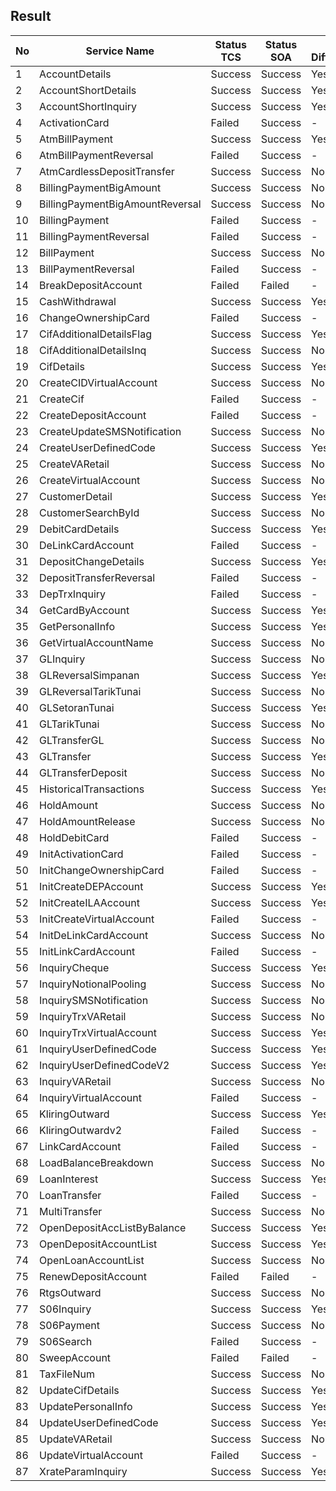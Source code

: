 ## Result

| No | Service Name | Status TCS | Status SOA | Any Difference |
| -- | ------------ | ---------- | ---------- | -------------- |
| 1 | AccountDetails | Success | Success | Yes |
| 2 | AccountShortDetails | Success | Success | Yes |
| 3 | AccountShortInquiry | Success | Success | Yes |
| 4 | ActivationCard | Failed | Success | - |
| 5 | AtmBillPayment | Success | Success | Yes |
| 6 | AtmBillPaymentReversal | Failed | Success | - |
| 7 | AtmCardlessDepositTransfer | Success | Success | No |
| 8 | BillingPaymentBigAmount | Success | Success | No |
| 9 | BillingPaymentBigAmountReversal | Success | Success | No |
| 10 | BillingPayment | Failed | Success | - |
| 11 | BillingPaymentReversal | Failed | Success | - |
| 12 | BillPayment | Success | Success | No |
| 13 | BillPaymentReversal | Failed | Success | - |
| 14 | BreakDepositAccount | Failed | Failed | - |
| 15 | CashWithdrawal | Success | Success | Yes |
| 16 | ChangeOwnershipCard | Failed | Success | - |
| 17 | CifAdditionalDetailsFlag | Success | Success | Yes |
| 18 | CifAdditionalDetailsInq | Success | Success | No |
| 19 | CifDetails | Success | Success | Yes |
| 20 | CreateCIDVirtualAccount | Success | Success | No |
| 21 | CreateCif | Failed | Success | - |
| 22 | CreateDepositAccount | Failed | Success | - |
| 23 | CreateUpdateSMSNotification | Success | Success | No |
| 24 | CreateUserDefinedCode | Success | Success | Yes |
| 25 | CreateVARetail | Success | Success | No |
| 26 | CreateVirtualAccount | Success | Success | No |
| 27 | CustomerDetail | Success | Success | Yes |
| 28 | CustomerSearchById | Success | Success | No |
| 29 | DebitCardDetails | Success | Success | Yes |
| 30 | DeLinkCardAccount | Failed | Success | - |
| 31 | DepositChangeDetails | Success | Success | Yes |
| 32 | DepositTransferReversal | Failed | Success | - |
| 33 | DepTrxInquiry | Failed | Success | - |
| 34 | GetCardByAccount | Success | Success | Yes |
| 35 | GetPersonalInfo | Success | Success | Yes |
| 36 | GetVirtualAccountName | Success | Success | No |
| 37 | GLInquiry | Success | Success | No |
| 38 | GLReversalSimpanan | Success | Success | Yes |
| 39 | GLReversalTarikTunai | Success | Success | No |
| 40 | GLSetoranTunai | Success | Success | Yes |
| 41 | GLTarikTunai | Success | Success | No |
| 42 | GLTransferGL | Success | Success | No |
| 43 | GLTransfer | Success | Success | Yes |
| 44 | GLTransferDeposit | Success | Success | No |
| 45 | HistoricalTransactions | Success | Success | Yes |
| 46 | HoldAmount | Success | Success | No |
| 47 | HoldAmountRelease | Success | Success | No |
| 48 | HoldDebitCard | Failed | Success | - |
| 49 | InitActivationCard | Failed | Success | - |
| 50 | InitChangeOwnershipCard | Failed | Success | - |
| 51 | InitCreateDEPAccount | Success | Success | Yes |
| 52 | InitCreateILAAccount | Success | Success | Yes |
| 53 | InitCreateVirtualAccount | Failed | Success | - |
| 54 | InitDeLinkCardAccount | Success | Success | No |
| 55 | InitLinkCardAccount | Failed | Success | - |
| 56 | InquiryCheque | Success | Success | Yes |
| 57 | InquiryNotionalPooling | Success | Success | No |
| 58 | InquirySMSNotification | Success | Success | No |
| 59 | InquiryTrxVARetail | Success | Success | No |
| 60 | InquiryTrxVirtualAccount | Success | Success | Yes |
| 61 | InquiryUserDefinedCode | Success | Success | Yes |
| 62 | InquiryUserDefinedCodeV2 | Success | Success | Yes |
| 63 | InquiryVARetail | Success | Success | No |
| 64 | InquiryVirtualAccount | Failed | Success | - |
| 65 | KliringOutward | Success | Success | Yes |
| 66 | KliringOutwardv2 | Failed | Success | - |
| 67 | LinkCardAccount | Failed | Success | - |
| 68 | LoadBalanceBreakdown | Success | Success | No |
| 69 | LoanInterest | Success | Success | Yes |
| 70 | LoanTransfer | Failed | Success | - |
| 71 | MultiTransfer | Success | Success | No |
| 72 | OpenDepositAccListByBalance | Success | Success | Yes |
| 73 | OpenDepositAccountList | Success | Success | Yes |
| 74 | OpenLoanAccountList | Success | Success | No |
| 75 | RenewDepositAccount | Failed | Failed | - |
| 76 | RtgsOutward | Success | Success | No |
| 77 | S06Inquiry | Success | Success | Yes |
| 78 | S06Payment | Success | Success | No |
| 79 | S06Search | Failed | Success | - |
| 80 | SweepAccount | Failed | Failed | - |
| 81 | TaxFileNum | Success | Success | No |
| 82 | UpdateCifDetails | Success | Success | Yes |
| 83 | UpdatePersonalInfo | Success | Success | Yes |
| 84 | UpdateUserDefinedCode | Success | Success | Yes |
| 85 | UpdateVARetail | Success | Success | No |
| 86 | UpdateVirtualAccount | Failed | Success | - |
| 87 | XrateParamInquiry | Success | Success | Yes |
